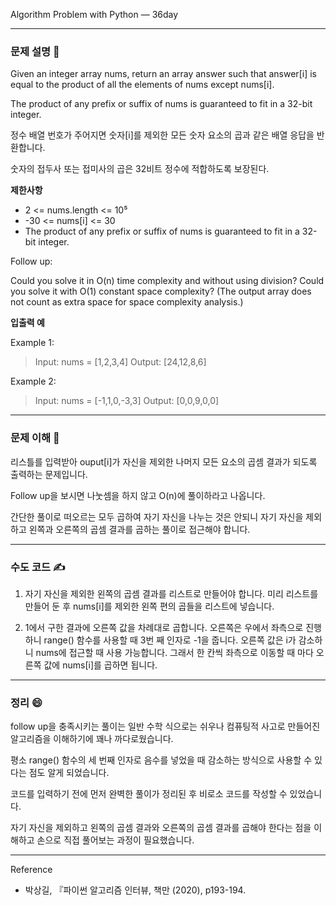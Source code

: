 Algorithm Problem with Python — 36day

---

### **문제 설명 📖**

Given an integer array nums, return an array answer such that answer[i] is equal to the product of all the elements of nums except nums[i].

The product of any prefix or suffix of nums is guaranteed to fit in a 32-bit integer.

정수 배열 번호가 주어지면 숫자[i]를 제외한 모든 숫자 요소의 곱과 같은 배열 응답을 반환합니다.

숫자의 접두사 또는 접미사의 곱은 32비트 정수에 적합하도록 보장된다.

**제한사항**

- 2 <= nums.length <= 10⁵
- -30 <= nums[i] <= 30
- The product of any prefix or suffix of nums is guaranteed to fit in a 32-bit integer.

Follow up:

Could you solve it in O(n) time complexity and without using division?
Could you solve it with O(1) constant space complexity? (The output array does not count as extra space for space complexity analysis.)

**입출력 예**

Example 1:

> Input: nums = [1,2,3,4]
> Output: [24,12,8,6]

Example 2:

> Input: nums = [-1,1,0,-3,3]
> Output: [0,0,9,0,0]

---

### **문제 이해 🔑**

리스틀를 입력받아 ouput[i]가 자신을 제외한 나머지 모든 요소의 곱셈 결과가 되도록 출력하는 문제입니다.

Follow up을 보시면 나눗셈을 하지 않고 O(n)에 풀이하라고 나옵니다.

간단한 풀이로 떠오르는 모두 곱하여 자기 자신을 나누는 것은 안되니 자기 자신을 제외하고 왼쪽과 오른쪽의 곱셈 결과를 곱하는 풀이로 접근해야 합니다.

---

### **수도 코드 ✍️**

1. 자기 자신을 제외한 왼쪽의 곱셈 결과를 리스트로 만들어야 합니다.
   미리 리스트를 만들어 둔 후 nums[i]를 제외한 왼쪽 편의 곱들을 리스트에 넣습니다.

2. 1에서 구한 결과에 오른쪽 값을 차례대로 곱합니다.
   오른쪽은 우에서 좌측으로 진행하니 range() 함수를 사용할 때 3번 째 인자로 -1을 줍니다.
   오른쪽 값은 i가 감소하니 nums에 접근할 때 사용 가능합니다.
   그래서 한 칸씩 좌측으로 이동할 때 마다 오른쪽 값에 nums[i]를 곱하면 됩니다.

---

### 정리 😄

follow up을 충족시키는 풀이는 일반 수학 식으로는 쉬우나 컴퓨팅적 사고로 만들어진 알고리즘을 이해하기에 꽤나 까다로웠습니다.

평소 range() 함수의 세 번째 인자로 음수를 넣었을 때 감소하는 방식으로 사용할 수 있다는 점도 알게 되었습니다.

코드를 입력하기 전에 먼저 완벽한 풀이가 정리된 후 비로소 코드를 작성할 수 있었습니다.

자기 자신을 제외하고 왼쪽의 곱셈 결과와 오른쪽의 곱셈 결과를 곱해야 한다는 점을 이해하고 손으로 직접 풀어보는 과정이 필요했습니다.

---

Reference

- 박상길, 『파이썬 알고리즘 인터뷰, 책만 (2020), p193-194.
